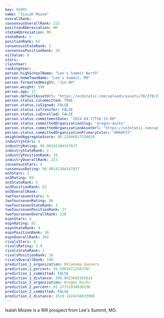 ```yaml
---
key: 95005
name: "Isaiah Mozee"
overallRank: 
consensusOverallRank: 223
positionAbbreviation: WR
stateAbbreviation: MO
stateRank: 5
positionRank: 62
consensusStateRank: 2
consensusPositionRank: 29
nilValue: 0
stars: 
classYear: 
rankingYear: 
person.highSchoolName: "Lee's Summit North"
person.homeTownName: "Lee's Summit, MO"
person.formattedHeight: "Jun-00"
person.weight: 190
person.age: 17
person.defaultAssetUrl: "https://on3static.com/uploads/assets/70/278/278070.jpg"
person.status.isCommitted: TRUE
person.status.isSigned: FALSE
person.status.isTransfer: FALSE
person.status.isEnrolled: FALSE
person.status.commitmentDate: "2024-04-17T16:15:00"
person.status.committedOrganizationSlug: "oregon-ducks"
person.status.committedOrganizationAssetUrl: "https://on3static.com/uploads/assets/136/150/150136.svg"
person.status.committedOrganizationPrimaryColor: "#004F27"
weightedAggregateScore: 90.22046917320029
industryStars: 4
industryRating: 90.90141304347827
industryStateRank: 2
industryPositionRank: 29
industryOverallRank: 223
consensusStars: 4
consensusRating: 90.90141304347827
on3Stars: 3
on3Rating: 89
on3StateRank: 5
on3PositionRank: 62
on3OverallRank: 
twofoursevenStars: 4
twofoursevenRating: 90
twofoursevenStateRank: 3
twofoursevenPositionRank: 27
twofoursevenOverallRank: 228
espnStars: 4
espnRating: 81
espnStateRank: 4
espnPositionRank: 36
espnOverallRank: 282
rivalsStars: 4
rivalsRating: 5.9
rivalsStateRank: 2
rivalsPositionRank: 26
rivalsOverallRank: 140
prediction_1_organization: Oklahoma Sooners
prediction_1_percent: 50.59816712563767
prediction_1_committed: FALSE
prediction_1_distance: 300.0023692205614
prediction_2_organization: Oregon Ducks
prediction_2_percent: 42.37731930838336
prediction_2_committed: FALSE
prediction_2_distance: 1519.1424194833908
---
```

Isaiah Mozee is a WR prospect from Lee's Summit, MO.